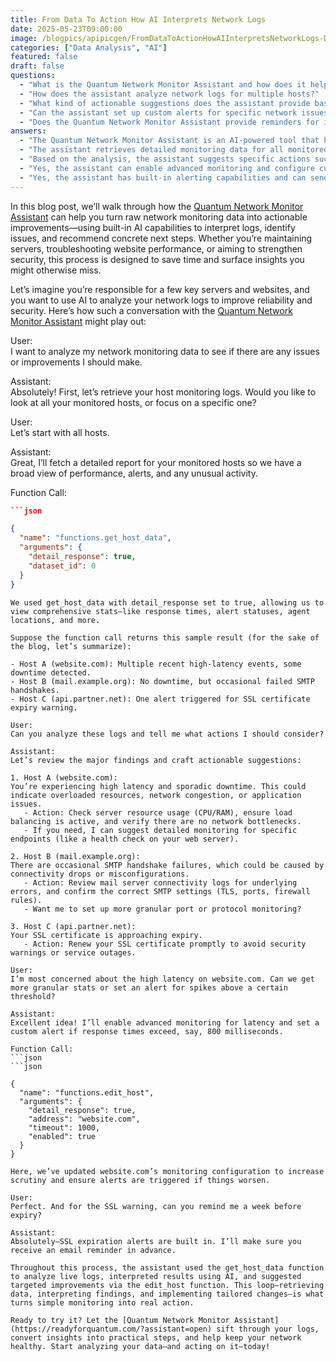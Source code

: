 ```yaml
---
title: From Data To Action How AI Interprets Network Logs
date: 2025-05-23T09:00:00
image: /blogpics/apipicgen/FromDataToActionHowAIInterpretsNetworkLogs-D8RV5KH966.jpg
categories: ["Data Analysis", "AI"]
featured: false
draft: false
questions:
  - "What is the Quantum Network Monitor Assistant and how does it help with network monitoring?"
  - "How does the assistant analyze network logs for multiple hosts?"
  - "What kind of actionable suggestions does the assistant provide based on the log analysis?"
  - "Can the assistant set up custom alerts for specific network issues?"
  - "Does the Quantum Network Monitor Assistant provide reminders for important events like SSL certificate expiry?"
answers:
  - "The Quantum Network Monitor Assistant is an AI-powered tool that helps turn raw network monitoring data into actionable improvements by interpreting logs, identifying issues, and recommending concrete next steps to improve server reliability, website performance, and security."
  - "The assistant retrieves detailed monitoring data for all monitored hosts using the get_host_data function with detailed response enabled. It then summarizes key metrics such as response times, alert statuses, and unusual activities to identify issues like high latency, downtime, or security warnings."
  - "Based on the analysis, the assistant suggests specific actions such as checking server resource usage and load balancing for high latency, reviewing mail server connectivity and SMTP settings for handshake failures, and renewing SSL certificates before expiry to avoid service interruptions."
  - "Yes, the assistant can enable advanced monitoring and configure custom alerts, for example, setting an alert if response times exceed a certain threshold like 800 milliseconds, to help proactively manage network performance."
  - "Yes, the assistant has built-in alerting capabilities and can send email reminders in advance, such as a week before an SSL certificate expires, to ensure timely action and maintain network security."
---
```

In this blog post, we’ll walk through how the [Quantum Network Monitor Assistant](https://readyforquantum.com/?assistant=open) can help you turn raw network monitoring data into actionable improvements—using built-in AI capabilities to interpret logs, identify issues, and recommend concrete next steps. Whether you’re maintaining servers, troubleshooting website performance, or aiming to strengthen security, this process is designed to save time and surface insights you might otherwise miss.

Let’s imagine you’re responsible for a few key servers and websites, and you want to use AI to analyze your network logs to improve reliability and security. Here’s how such a conversation with the [Quantum Network Monitor Assistant](https://readyforquantum.com/?assistant=open) might play out:

User:  
I want to analyze my network monitoring data to see if there are any issues or improvements I should make.

Assistant:  
Absolutely! First, let’s retrieve your host monitoring logs. Would you like to look at all your monitored hosts, or focus on a specific one?

User:  
Let’s start with all hosts.

Assistant:  
Great, I’ll fetch a detailed report for your monitored hosts so we have a broad view of performance, alerts, and any unusual activity.

Function Call:
```json
```json

{
  "name": "functions.get_host_data",
  "arguments": {
    "detail_response": true,
    "dataset_id": 0
  }
}
```
```
We used get_host_data with detail_response set to true, allowing us to view comprehensive stats—like response times, alert statuses, agent locations, and more.

Suppose the function call returns this sample result (for the sake of the blog, let’s summarize):

- Host A (website.com): Multiple recent high-latency events, some downtime detected.
- Host B (mail.example.org): No downtime, but occasional failed SMTP handshakes.
- Host C (api.partner.net): One alert triggered for SSL certificate expiry warning.

User:  
Can you analyze these logs and tell me what actions I should consider?

Assistant:  
Let’s review the major findings and craft actionable suggestions:

1. Host A (website.com):  
You’re experiencing high latency and sporadic downtime. This could indicate overloaded resources, network congestion, or application issues.
   - Action: Check server resource usage (CPU/RAM), ensure load balancing is active, and verify there are no network bottlenecks.
   - If you need, I can suggest detailed monitoring for specific endpoints (like a health check on your web server).

2. Host B (mail.example.org):  
There are occasional SMTP handshake failures, which could be caused by connectivity drops or misconfigurations.
   - Action: Review mail server connectivity logs for underlying errors, and confirm the correct SMTP settings (TLS, ports, firewall rules).
   - Want me to set up more granular port or protocol monitoring?

3. Host C (api.partner.net):  
Your SSL certificate is approaching expiry.
   - Action: Renew your SSL certificate promptly to avoid security warnings or service outages.

User:  
I’m most concerned about the high latency on website.com. Can we get more granular stats or set an alert for spikes above a certain threshold?

Assistant:  
Excellent idea! I’ll enable advanced monitoring for latency and set a custom alert if response times exceed, say, 800 milliseconds.

Function Call:
```json
```json

{
  "name": "functions.edit_host",
  "arguments": {
    "detail_response": true,
    "address": "website.com",
    "timeout": 1000,
    "enabled": true
  }
}
```
```
Here, we’ve updated website.com’s monitoring configuration to increase scrutiny and ensure alerts are triggered if things worsen.

User:  
Perfect. And for the SSL warning, can you remind me a week before expiry?

Assistant:  
Absolutely—SSL expiration alerts are built in. I’ll make sure you receive an email reminder in advance.

Throughout this process, the assistant used the get_host_data function to analyze live logs, interpreted results using AI, and suggested targeted improvements via the edit_host function. This loop—retrieving data, interpreting findings, and implementing tailored changes—is what turns simple monitoring into real action.

Ready to try it? Let the [Quantum Network Monitor Assistant](https://readyforquantum.com/?assistant=open) sift through your logs, convert insights into practical steps, and help keep your network healthy. Start analyzing your data—and acting on it—today!